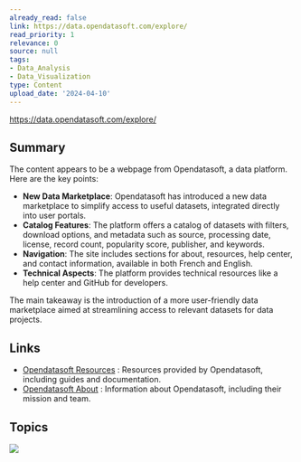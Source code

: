 ```yaml
---
already_read: false
link: https://data.opendatasoft.com/explore/
read_priority: 1
relevance: 0
source: null
tags:
- Data_Analysis
- Data_Visualization
type: Content
upload_date: '2024-04-10'
---
```


https://data.opendatasoft.com/explore/
## Summary

The content appears to be a webpage from Opendatasoft, a data platform. Here are the key points:

- **New Data Marketplace**: Opendatasoft has introduced a new data marketplace to simplify access to useful datasets, integrated directly into user portals.
- **Catalog Features**: The platform offers a catalog of datasets with filters, download options, and metadata such as source, processing date, license, record count, popularity score, publisher, and keywords.
- **Navigation**: The site includes sections for about, resources, help center, and contact information, available in both French and English.
- **Technical Aspects**: The platform provides technical resources like a help center and GitHub for developers.

The main takeaway is the introduction of a more user-friendly data marketplace aimed at streamlining access to relevant datasets for data projects.
## Links

- [Opendatasoft Resources](https://www.opendatasoft.com/resources/?utm_source=ods-datahub) : Resources provided by Opendatasoft, including guides and documentation.
- [Opendatasoft About](https://www.opendatasoft.com/about-us/?utm_source=ods-datahub) : Information about Opendatasoft, including their mission and team.

## Topics

![](topics/Platform/Opendatasoft)